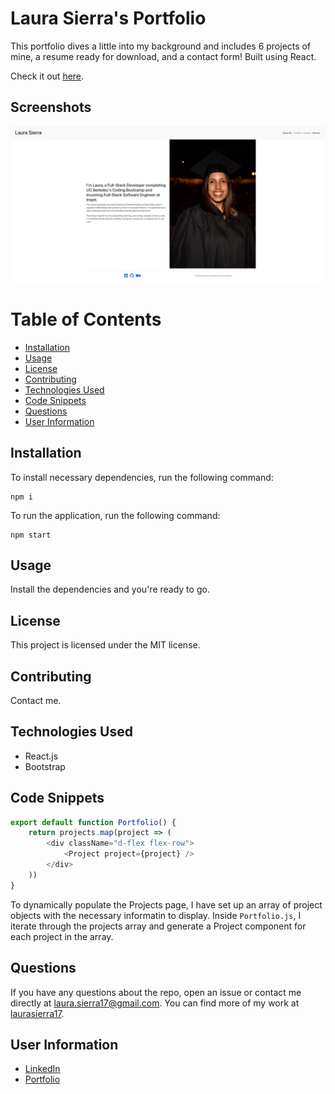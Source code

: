 # Laura Sierra's Portfolio

This portfolio dives a little into my background and includes 6 projects of mine, a resume ready for download, and a contact form! Built using React.

Check it out [here](https://laurasierra17.github.io/react-portfolio/).

## Screenshots
![Landing page](./landing.png)

# Table of Contents
* [Installation](#installation)
* [Usage](#usage)
* [License](#license)
* [Contributing](#contributing)
* [Technologies Used](#technologies-used)
* [Code Snippets](#code-snippets)
* [Questions](#questions)
* [User Information](#user-information)

## Installation
To install necessary dependencies, run the following command:
```
npm i
```
To run the application, run the following command:
```
npm start
```

## Usage
Install the dependencies and you're ready to go.

## License 
This project is licensed under the MIT license.

## Contributing
Contact me.

## Technologies Used
- React.js
- Bootstrap

## Code Snippets
```javascript
export default function Portfolio() {
    return projects.map(project => (
        <div className="d-flex flex-row">
            <Project project={project} />
        </div>
    ))
}
```
To dynamically populate the Projects page, I have set up an array of project objects with the necessary informatin to display. Inside `Portfolio.js`, I iterate through the projects array and generate a Project component for each project in the array.

## Questions
If you have any questions about the repo, open an issue or contact me directly at laura.sierra17@gmail.com.
You can find more of my work at [laurasierra17](https://www.github.com/laurasierra17).

## User Information
- [LinkedIn](https://www.linkedin.com/in/laurasierra2022)
- [Portfolio](http://www.laura-sierra.com)